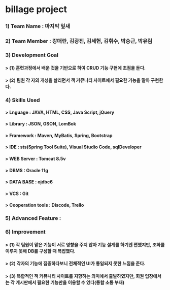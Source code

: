 # billage project


### 1) Team Name : 마지막 잎새


### 2) Team Member : 강매란, 김광진, 김세헌, 김휘수, 박승근, 박유림


### 3) Development Goal
#### > (1) 훈련과정에서 배운 것을 기반으로 하여 CRUD 기능 구현에 초점을 둔다.
#### > (2) 팀원 각 자의 개성을 살리면서 책 커뮤니티 사이트에서 필요한 기능을 맡아 구현한다.


### 4) Skills Used
#### > Lnguage : JAVA, HTML, CSS, Java Script, jQuery
#### > Library : JSON, GSON, LomBok
#### > Framework : Maven, MyBatis, Spring, Bootstrap
#### > IDE : sts(Spring Tool Suite), Visual Studio Code, sqlDeveloper
#### > WEB Server : Tomcat 8.5v
#### > DBMS : Oracle 11g
#### > DATA BASE : ojdbc6
#### > VCS : Git
#### > Cooperation tools : Discode, Trello


### 5) Advanced Feature : 


### 6) Improvement
#### > (1) 각 팀원이 맡은 기능이 서로 영향을 주지 않아 기능 설계를 하기엔 편했지만, 조화를 이루지 못해 DB를 구성할 때 복잡했다.
#### > (2) 각자의 기능에 집중하다보니 전체적인 UI가 통일되지 못한 느낌을 준다. 
#### > (3) 복합적인 책 커뮤니티 사이트를 지향하는 의미에서 출발하였지만, 회원 입장에서는 각 게시판에서 필요한 기능만을 이용할 수 있다(통합 소통 부재)
